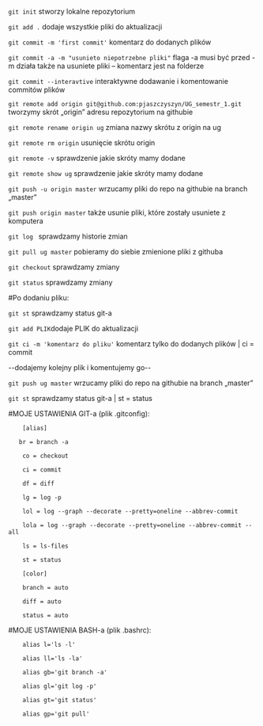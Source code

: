 `git init` stworzy lokalne repozytorium 

`git add .` dodaje wszystkie pliki do aktualizacji

`git commit -m 'first commit'` komentarz do dodanych plików

`git commit -a -m "usunieto niepotrzebne pliki"` flaga -a musi być przed -m działa także na usuniete pliki – komentarz jest na folderze

`git commit --interavtive` interaktywne dodawanie i komentowanie commitów plików 

`git remote add origin git@github.com:pjaszczyszyn/UG_semestr_1.git` tworzymy skrót „origin” adresu  repozytorium na githubie 



`git remote rename origin ug` zmiana nazwy skrótu z origin na ug

`git remote rm origin` usunięcie skrótu origin

`git remote -v` sprawdzenie jakie skróty mamy dodane

`git remote show ug` sprawdzenie jakie skróty mamy dodane



`git push -u origin master` wrzucamy pliki do repo na githubie na branch „master”

`git push origin master` także usunie pliki, które zostały usuniete z komputera



`git log ` sprawdzamy historie zmian

`git pull ug master` pobieramy do siebie zmienione pliki z githuba

`git checkout` sprawdzamy zmiany

`git status` sprawdzamy zmiany





#Po dodaniu pliku:



`git st` sprawdzamy status git-a

`git add PLIK`dodaje PLIK do aktualizacji

`git ci -m 'komentarz do pliku'` komentarz tylko do dodanych plików | ci = commit

--dodajemy kolejny plik i komentujemy go--

`git push ug master` wrzucamy pliki do repo na githubie na branch „master”

`git st` sprawdzamy status git-a | st = status







#MOJE USTAWIENIA GIT-a (plik .gitconfig):



        [alias]

       br = branch -a

        co = checkout

        ci = commit

        df = diff

        lg = log -p

        lol = log --graph --decorate --pretty=oneline --abbrev-commit

        lola = log --graph --decorate --pretty=oneline --abbrev-commit --all

        ls = ls-files

        st = status

        [color]

        branch = auto

        diff = auto

        status = auto





#MOJE USTAWIENIA BASH-a (plik .bashrc):

        alias l='ls -l'

        alias ll='ls -la'

        alias gb='git branch -a'

        alias gl='git log -p'

        alias gt='git status'

        alias gp='git pull'